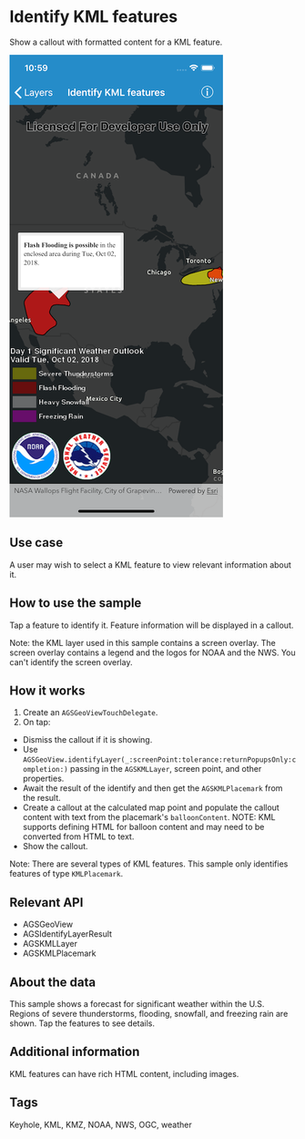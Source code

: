 # Identify KML features

Show a callout with formatted content for a KML feature.

![Identify KML features sample](identify-kml-features.png)

## Use case

A user may wish to select a KML feature to view relevant information about it.

## How to use the sample

Tap a feature to identify it. Feature information will be displayed in a callout.

Note: the KML layer used in this sample contains a screen overlay. The screen overlay contains a legend and the logos for NOAA and the NWS. You can't identify the screen overlay.

## How it works

1. Create an `AGSGeoViewTouchDelegate`.
2. On tap:
  * Dismiss the callout if it is showing.
  * Use `AGSGeoView.identifyLayer(_:screenPoint:tolerance:returnPopupsOnly:completion:)` passing in the `AGSKMLLayer`, screen point, and other properties.
  * Await the result of the identify and then get the `AGSKMLPlacemark` from the result.
  * Create a callout at the calculated map point and populate the callout content with text from the placemark's `balloonContent`. NOTE: KML supports defining HTML for balloon content and may need to be converted from HTML to text.
  * Show the callout.

Note: There are several types of KML features. This sample only identifies features of type `KMLPlacemark`.

## Relevant API

* AGSGeoView
* AGSIdentifyLayerResult
* AGSKMLLayer
* AGSKMLPlacemark

## About the data

This sample shows a forecast for significant weather within the U.S. Regions of severe thunderstorms, flooding, snowfall, and freezing rain are shown. Tap the features to see details.

## Additional information

KML features can have rich HTML content, including images.

## Tags

Keyhole, KML, KMZ, NOAA, NWS, OGC, weather
